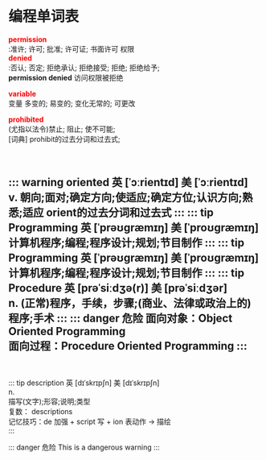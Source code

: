 
# 编程单词表


<font color='red'><strong>permission</strong></font>  
:准许; 许可; 批准; 许可证; 书面许可
权限
<br>
<font color='red'><strong>denied</strong></font>  
:否认; 否定; 拒绝承认; 拒绝接受; 拒绝; 拒绝给予;
<br>
**permission denied**   访问权限被拒绝
 
<font color='red'><strong>variable</strong></font>  
变量   多变的;   易变的;   变化无常的;   可更改
<br>

<font color='red'><strong>prohibited</strong></font>  
	(尤指以法令)禁止; 阻止; 使不可能;  
[词典]	prohibit的过去分词和过去式;

<br>

::: warning oriented
英 [ˈɔːrientɪd]   美 [ˈɔːrientɪd]  
v.
朝向;面对;确定方向;使适应;确定方位;认识方向;熟悉;适应
orient的过去分词和过去式
:::
::: tip  Programming
英 [ˈprəʊɡræmɪŋ]   美 [ˈproʊɡræmɪŋ]  
计算机程序;编程;程序设计;规划;节目制作
:::
::: tip  Programming
英 [ˈprəʊɡræmɪŋ]   美 [ˈproʊɡræmɪŋ]  
计算机程序;编程;程序设计;规划;节目制作
:::
::: tip  Procedure
英 [prəˈsiːdʒə(r)]   美 [prəˈsiːdʒər]  
n.
(正常)程序，手续，步骤;(商业、法律或政治上的)程序;手术
:::
::: danger 危险
面向对象：Object Oriented Programming   
面向过程：Procedure Oriented Programming
:::
------

<Badge text="description" type="error"/>
<Badge text="description"/>
<br>


::: tip  description
英 [dɪˈskrɪpʃn]   美 [dɪˈskrɪpʃn]       
n.      
描写(文字);形容;说明;类型     
复数： descriptions     
记忆技巧：de 加强 + script 写 + ion 表动作 → 描绘   
:::


::: danger 危险
This is a dangerous warning
:::